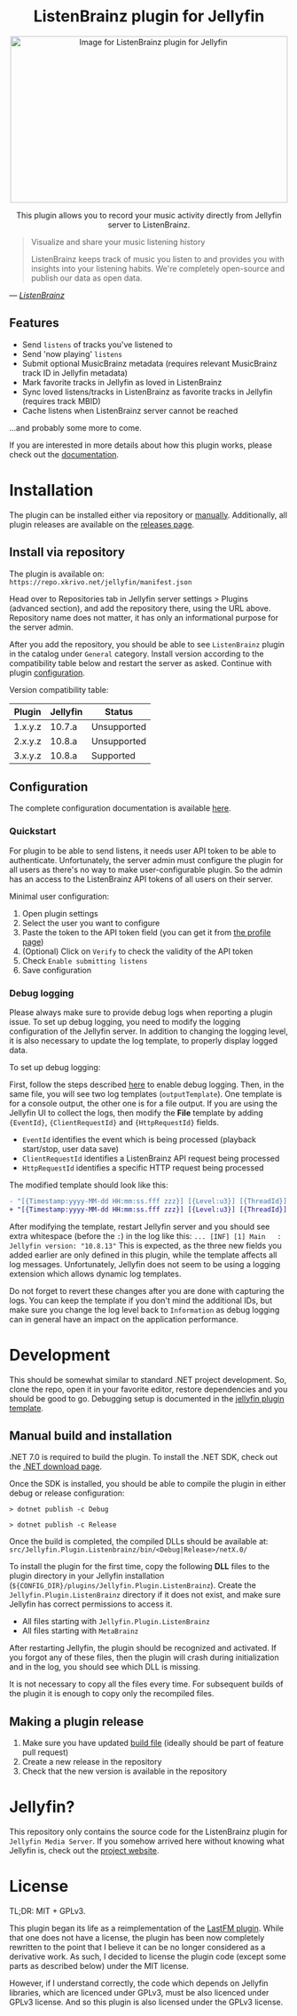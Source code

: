 <!--suppress CheckEmptyScriptTag, HtmlDeprecatedAttribute -->
<div align="center">
    <h1>ListenBrainz plugin for Jellyfin</h1>
    <image src="res/listenbrainz/ListenBrainz_logo.svg" alt="Image for ListenBrainz plugin for Jellyfin" width=500 height="300" align=center />
<p>This plugin allows you to record your music activity directly from Jellyfin server to ListenBrainz.</p>
</div>

> Visualize and share your music listening history
>
> ListenBrainz keeps track of music you listen to and provides you with insights into your listening habits.
> We're completely open-source and publish our data as open data.

&mdash; <cite>[ListenBrainz][1]</cite>

[1]: https://listenbrainz.org

## Features

- Send `listens` of tracks you've listened to
- Send 'now playing' `listens`
- Submit optional MusicBrainz metadata (requires relevant MusicBrainz track ID in Jellyfin metadata)
- Mark favorite tracks in Jellyfin as loved in ListenBrainz
- Sync loved listens/tracks in ListenBrainz as favorite tracks in Jellyfin (requires track MBID)
- Cache listens when ListenBrainz server cannot be reached

...and probably some more to come.

If you are interested in more details about how this plugin works, please check out the
[documentation](doc/how-it-works.md).

# Installation

The plugin can be installed either via repository or [manually](#manual-build-and-installation).
Additionally, all plugin releases are available on the
[releases page](https://github.com/lyarenei/jellyfin-plugin-listenbrainz/releases).

## Install via repository

The plugin is available on: `https://repo.xkrivo.net/jellyfin/manifest.json`

Head over to Repositories tab in Jellyfin server settings > Plugins (advanced section), and add the repository
there, using the URL above.
Repository name does not matter, it has only an informational purpose for the server admin.

After you add the repository, you should be able to see `ListenBrainz` plugin in the catalog under `General` category.
Install version according to the compatibility table below and restart the server as asked.
Continue with plugin [configuration](doc/configuration.md).

Version compatibility table:

| Plugin  | Jellyfin | Status      |
|---------|----------|-------------|
| 1.x.y.z | 10.7.a   | Unsupported |
| 2.x.y.z | 10.8.a   | Unsupported |
| 3.x.y.z | 10.8.a   | Supported   |

## Configuration

The complete configuration documentation is available [here](doc/configuration.md).

### Quickstart

For plugin to be able to send listens, it needs user API token to be able to authenticate.
Unfortunately, the server admin must configure the plugin for all users as there's no way to make
user-configurable plugin. So the admin has an access to the ListenBrainz API tokens of all users on their
server.

Minimal user configuration:

1. Open plugin settings
2. Select the user you want to configure
3. Paste the token to the API token field (you can get it from [the profile page](https://listenbrainz.org/profile/))
4. (Optional) Click on `Verify` to check the validity of the API token
5. Check `Enable submitting listens`
6. Save configuration

### Debug logging

Please always make sure to provide debug logs when reporting a plugin issue.
To set up debug logging, you need to modify the logging configuration of the Jellyfin server.
In addition to changing the logging level, it is also necessary to update the log template, to properly display logged data.

To set up debug logging:

First, follow the steps described [here](https://jellyfin.org/docs/general/administration/troubleshooting/#debug-logging)
to enable debug logging. Then, in the same file, you will see two log templates (`outputTemplate`). One template is for
a console output, the other one is for a file output. If you are using the Jellyfin UI to collect the logs, then modify
the **File** template by adding `{EventId}`, `{ClientRequestId}` and `{HttpRequestId}` fields.
- `EventId` identifies the event which is being processed (playback start/stop, user data save)
- `ClientRequestId` identifies a ListenBrainz API request being processed
- `HttpRequestId` identifies a specific HTTP request being processed

The modified template should look like this:

```diff
- "[{Timestamp:yyyy-MM-dd HH:mm:ss.fff zzz}] [{Level:u3}] [{ThreadId}] {SourceContext}: {Message}{NewLine}{Exception}"
+ "[{Timestamp:yyyy-MM-dd HH:mm:ss.fff zzz}] [{Level:u3}] [{ThreadId}] {SourceContext} {EventId} {ClientRequestId} {HttpRequestId}: {Message}{NewLine}{Exception}"
```
After modifying the template, restart Jellyfin server and you should see extra whitespace (before the `:`) in the log
like this: <code>... &#91;INF] &#91;1] Main&nbsp;&nbsp;&nbsp;: Jellyfin version: "10.8.13"</code>
This is expected, as the three new fields you added earlier are only defined in this plugin, while the template affects
all log messages. Unfortunately, Jellyfin does not seem to be using a logging extension which allows dynamic log templates.

Do not forget to revert these changes after you are done with capturing the logs. You can keep the template if you don't
mind the additional IDs, but make sure you change the log level back to `Information` as debug logging can in general
have an impact on the application performance.

# Development

This should be somewhat similar to standard .NET project development.
So, clone the repo, open it in your favorite editor, restore dependencies and you should be good to go.
Debugging setup is documented in
the [jellyfin plugin template](https://github.com/jellyfin/jellyfin-plugin-template#6-set-up-debugging).

## Manual build and installation

.NET 7.0 is required to build the plugin.
To install the .NET SDK, check out the [.NET download page](https://dotnet.microsoft.com/download).

Once the SDK is installed, you should be able to compile the plugin in either debug or release configuration:

```shell
> dotnet publish -c Debug
```

```shell
> dotnet publish -c Release
```

Once the build is completed, the compiled DLLs should be available at:
`src/Jellyfin.Plugin.Listenbrainz/bin/<Debug|Release>/netX.0/`

To install the plugin for the first time, copy the following **DLL** files to the plugin directory in your
Jellyfin installation (`${CONFIG_DIR}/plugins/Jellyfin.Plugin.ListenBrainz`). Create the `Jellyfin.Plugin.ListenBrainz`
directory if it does not exist, and make sure Jellyfin has correct permissions to access it.

- All files starting with `Jellyfin.Plugin.ListenBrainz`
- All files starting with `MetaBrainz`

After restarting Jellyfin, the plugin should be recognized and activated. If you forgot any of these files, then the
plugin will crash during initialization and in the log, you should see which DLL is missing.

It is not necessary to copy all the files every time. For subsequent builds of the plugin it is enough to copy only the
recompiled files.

## Making a plugin release

1. Make sure you have updated [build file](build.yaml) (ideally should be part of feature pull request)
2. Create a new release in the repository
3. Check that the new version is available in the repository

# Jellyfin?

This repository only contains the source code for the ListenBrainz plugin for `Jellyfin Media Server`.
If you somehow arrived here without knowing what Jellyfin is, check out the [project website](https://jellyfin.org).

# License

TL;DR: MIT + GPLv3.

This plugin began its life as a reimplementation of
the [LastFM plugin](https://github.com/jesseward/jellyfin-plugin-lastfm).
While that one does not have a license, the plugin has been now completely rewritten to the point that I
believe it can be no longer considered as a derivative work. As such, I decided to license the plugin
code (except some parts as described below) under the MIT license.

However, if I understand correctly, the code which depends on Jellyfin libraries, which are licenced under GPLv3, must
be also licenced under GPLv3 license. And so this plugin is also licensed under the GPLv3 license.
